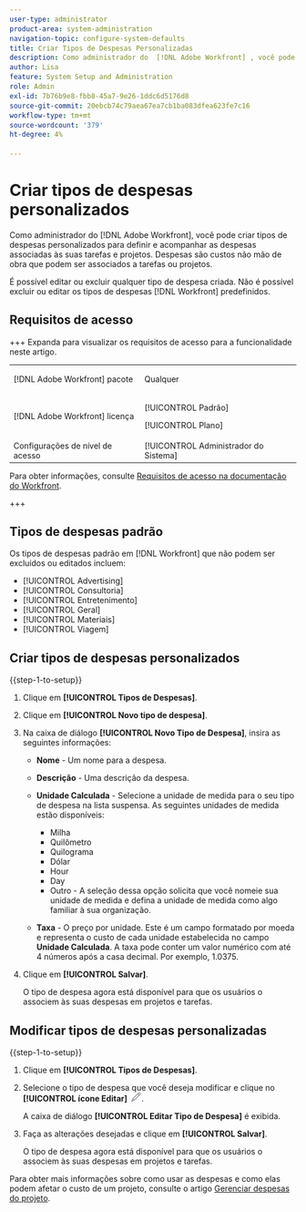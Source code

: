 ```yaml
---
user-type: administrator
product-area: system-administration
navigation-topic: configure-system-defaults
title: Criar Tipos de Despesas Personalizadas
description: Como administrador do  [!DNL Adobe Workfront] , você pode criar tipos de despesas personalizados para definir e acompanhar as despesas associadas às suas tarefas e projetos. Despesas são custos não mão de obra que podem ser associados a tarefas ou projetos.
author: Lisa
feature: System Setup and Administration
role: Admin
exl-id: 7b76b9e8-fbb8-45a7-9e26-1ddc6d5176d8
source-git-commit: 20ebcb74c79aea67ea7cb1ba083dfea623fe7c16
workflow-type: tm+mt
source-wordcount: '379'
ht-degree: 4%

---
```


# Criar tipos de despesas personalizados

<!--**DON'T DELETE, DRAFT OR HIDE THIS ARTICLE. IT IS LINKED TO THE PRODUCT THROUGH THE CONTEXT SENSITIVE HELP LINKS.-->

Como administrador do [!DNL Adobe Workfront], você pode criar tipos de despesas personalizados para definir e acompanhar as despesas associadas às suas tarefas e projetos. Despesas são custos não mão de obra que podem ser associados a tarefas ou projetos.

É possível editar ou excluir qualquer tipo de despesa criada. Não é possível excluir ou editar os tipos de despesas [!DNL Workfront] predefinidos.

## Requisitos de acesso

+++ Expanda para visualizar os requisitos de acesso para a funcionalidade neste artigo.

<table style="table-layout:auto"> 
 <col> 
 <col> 
 <tbody> 
  <tr> 
   <td>[!DNL Adobe Workfront] pacote</td> 
   <td><p>Qualquer</p></td> 
  </tr> 
  <tr> 
   <td>[!DNL Adobe Workfront] licença</td> 
   <td><p>[!UICONTROL Padrão]</p>
       <p>[!UICONTROL Plano]</p></td>
  </tr> 
  <tr> 
   <td>Configurações de nível de acesso</td> 
   <td>[!UICONTROL Administrador do Sistema]</td> 
  </tr> 
 </tbody> 
</table>

Para obter informações, consulte [Requisitos de acesso na documentação do Workfront](/help/quicksilver/administration-and-setup/add-users/access-levels-and-object-permissions/access-level-requirements-in-documentation.md).

+++

## Tipos de despesas padrão

Os tipos de despesas padrão em [!DNL Workfront] que não podem ser excluídos ou editados incluem:

* [!UICONTROL Advertising]
* [!UICONTROL Consultoria]
* [!UICONTROL Entretenimento]
* [!UICONTROL Geral]
* [!UICONTROL Materiais]
* [!UICONTROL Viagem]

## Criar tipos de despesas personalizados

{{step-1-to-setup}}

1. Clique em **[!UICONTROL Tipos de Despesas]**.
1. Clique em **[!UICONTROL Novo tipo de despesa]**.
1. Na caixa de diálogo **[!UICONTROL Novo Tipo de Despesa]**, insira as seguintes informações:

   * **Nome** - Um nome para a despesa.
   * **Descrição** - Uma descrição da despesa.
   * **Unidade Calculada** - Selecione a unidade de medida para o seu tipo de despesa na lista suspensa. As seguintes unidades de medida estão disponíveis:

      * Milha
      * Quilômetro
      * Quilograma
      * Dólar
      * Hour
      * Day
      * Outro - A seleção dessa opção solicita que você nomeie sua unidade de medida e defina a unidade de medida como algo familiar à sua organização.

   * **Taxa** - O preço por unidade. Este é um campo formatado por moeda e representa o custo de cada unidade estabelecida no campo **Unidade Calculada**. A taxa pode conter um valor numérico com até 4 números após a casa decimal. Por exemplo, 1.0375.

1. Clique em **[!UICONTROL Salvar]**.

   O tipo de despesa agora está disponível para que os usuários o associem às suas despesas em projetos e tarefas.

## Modificar tipos de despesas personalizadas

{{step-1-to-setup}}

1. Clique em **[!UICONTROL Tipos de Despesas]**.
1. Selecione o tipo de despesa que você deseja modificar e clique no **[!UICONTROL ícone Editar]** ![ícone Editar](assets/edit-icon.png).

   A caixa de diálogo **[!UICONTROL Editar Tipo de Despesa]** é exibida.

1. Faça as alterações desejadas e clique em **[!UICONTROL Salvar]**.

   O tipo de despesa agora está disponível para que os usuários o associem às suas despesas em projetos e tarefas.

Para obter mais informações sobre como usar as despesas e como elas podem afetar o custo de um projeto, consulte o artigo [Gerenciar despesas do projeto](../../../manage-work/projects/project-finances/manage-project-expenses.md).
